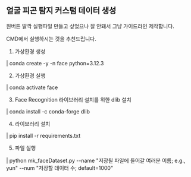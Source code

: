 ## 얼굴 피곤 탐지 커스텀 데이터 생성

원버튼 딸깍 실행파일 만들고 싶었으나 잘 안돼서 그냥 가이드라인 제작합니다.

CMD에서 실행하시는 것을 추천드립니다.

1. 가상환경 생성

| conda create -y -n face python=3.12.3

2. 가상환경 실행

| conda activate face

3. Face Recognition 라이브러리 설치를 위한 dlib 설치

| conda install -c conda-forge dlib

4. 라이브러리 설치

| pip install -r requirements.txt

5. 파일 실행

| python mk_faceDataset.py --name "저장될 파일에 들어갈 여러분 이름; e.g., yun" --num "저장할 데이터 수; default=1000"

